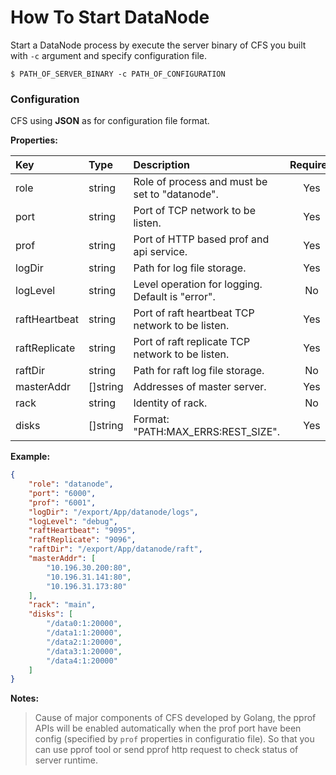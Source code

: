 # How To Start DataNode

Start a DataNode process by execute the server binary of CFS you built with `-c` argument and specify configuration file.

```shell
$ PATH_OF_SERVER_BINARY -c PATH_OF_CONFIGURATION
```  

### Configuration

CFS using **JSON** as for configuration file format. 

**Properties:**

| Key           | Type     | Description                                      | Required |
| :---------    | :------- | :----------------------------------------------- | :------: |
| role          | string   | Role of process and must be set to "datanode".   | Yes      |
| port          | string   | Port of TCP network to be listen.                | Yes      |
| prof          | string   | Port of HTTP based prof and api service.         | Yes      |
| logDir        | string   | Path for log file storage.                       | Yes      |
| logLevel      | string   | Level operation for logging. Default is "error". | No       |
| raftHeartbeat | string   | Port of raft heartbeat TCP network to be listen. | Yes      |
| raftReplicate | string   | Port of raft replicate TCP network to be listen. | Yes      |
| raftDir       | string   | Path for raft log file storage.                  | No       |
| masterAddr    | []string | Addresses of master server.                      | Yes      |
| rack          | string   | Identity of rack.                                | No       |
| disks         | []string | Format: "PATH:MAX_ERRS:REST_SIZE".               | Yes      |

**Example:**

```json
{
    "role": "datanode",
    "port": "6000",
    "prof": "6001",
    "logDir": "/export/App/datanode/logs",
    "logLevel": "debug",
    "raftHeartbeat": "9095",
    "raftReplicate": "9096",    
    "raftDir": "/export/App/datanode/raft",
    "masterAddr": [
        "10.196.30.200:80",
        "10.196.31.141:80",
        "10.196.31.173:80"
    ],
    "rack": "main",
    "disks": [
        "/data0:1:20000",
        "/data1:1:20000",
        "/data2:1:20000",
        "/data3:1:20000",
        "/data4:1:20000"
    ]
}
```

**Notes:**
>Cause of major components of CFS developed by Golang, the pprof APIs will be enabled automatically when the prof port have been config (specified by `prof` properties in configuratio file). So that you can use pprof tool or send pprof http request to check status of server runtime.